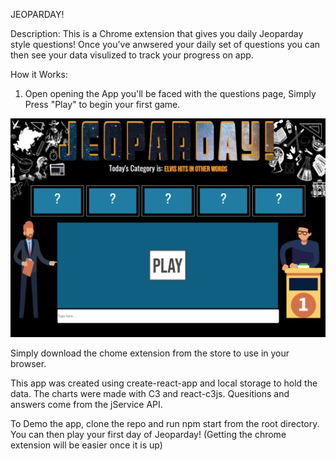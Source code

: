 JEOPARDAY! 

Description: This is a Chrome extension that gives you daily Jeoparday style questions! Once you've anwsered your daily set of questions you can then see your data visulized to track your progress on app. 

How it Works: 

1. Open opening the App you'll be faced with the questions page, Simply Press "Play" to begin your first game. 

![](images/Jeoparday1.png)

Simply download the chome extension from the store to use in your browser.

This app was created using create-react-app and local storage to hold the data.  The charts were made with C3 and react-c3js. Quesitions and answers come from the jService API.

To Demo the app, clone the repo and run npm start from the root directory. You can then play your first day of Jeoparday! (Getting the chrome extension will be easier once it is up)

